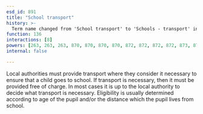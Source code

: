 ```yaml
---
esd_id: 891
title: "School transport"
history: >-
  Term name changed from 'School transport' to 'Schools - transport' in version 3.00. Scopes notes updated in version 3.09. Name changed to 'School transport' in version 4.00.
function: 136
interactions: [8]
powers: [263, 263, 263, 870, 870, 870, 870, 872, 872, 872, 872, 873, 873, 873, 873, 874, 874, 874, 874, 875, 875, 875, 875, 876, 876, 881, 881, 881, 884, 884, 884, 884, 2336, 2905, 2905, 2906, 2906]
internal: false

---
```


Local authorities must provide transport where they consider it necessary to ensure that a child goes to school. If transport is necessary, then it must be provided free of charge.  In most cases it is up to the local authority to decide what transport is necessary. Eligibility is usually determined according to age of the pupil and/or the distance which the pupil lives from school.

